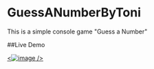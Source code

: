 # GuessANumberByToni
This is a simple console game "Guess a Number"


##Live Demo

[<![image](https://user-images.githubusercontent.com/130830276/233798373-23400d5e-6469-48c5-85f6-32d6fde86434.png) />](https://replit.com/@ToniDrumev/guessanumber#main.py)
